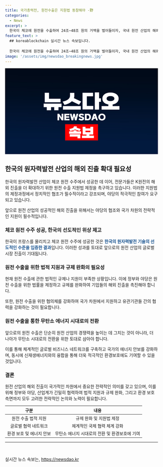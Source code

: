```yaml
---
title: 국가총력전, 원전수출은 지원법 동참해야 -野
categories:
  - News
excerpt: >
  한국이 체코에 원전을 수출하여 24조~48조 원의 거액을 벌어들이자, 국내 원전 산업의 해외 진출을 위해 원전 수출 지원법 제정이 필수적으로 요구되고 있다. 이를 통해 국가 차원의 전략 수출 산업을 강화할 수 있을 것으로 기대되며, 이를 위해서는 정치권의 협조가 중요하다는 전문가들의 의견이 나오고 있다. 정부 관계자들은 원전 수출을 통해 국가의 경제적 이익을 증대시킬 수 있다고 강조하고 있으며, 현재 원전 수출에 관한 법률이 부재하여 민간기업들의 해외 진출에 규제가 있는 것으로 지적되고 있다.
feature_text: >
  ## koreablockchain 실시간 뉴스 속보입니다.

  한국이 체코에 원전을 수출하여 24조~48조 원의 거액을 벌어들이자, 국내 원전 산업의 해외 진출을 위해 원전 수출 지원법 제정이 필수적으로 요구되고 있다. 이를 통해 국가 차원의 전략 수출 산업을 강화할 수 있을 것으로 기대되며, 이를 위해서는 정치권의 협조가 중요하다는 전문가들의 의견이 나오고 있다. 정부 관계자들은 원전 수출을 통해 국가의 경제적 이익을 증대시킬 수 있다고 강조하고 있으며, 현재 원전 수출에 관한 법률이 부재하여 민간기업들의 해외 진출에 규제가 있는 것으로 지적되고 있다.
image: '/assets/img/newsdao_breakingnews.jpg'
---
```


<p><img src="/assets/img/newsdao_breakingnews.jpg" alt="koreablockchain 속보" /></p>

<h2 data-ke-size="size26">한국의 원자력발전 산업의 해외 진출 확대 필요성</h2>

<p>한국의 원자력발전 산업이 체코 원전 수주에서 성공한 데 이어, 전문가들은 K원전의 해외 진출을 더 확대하기 위한 원전 수출 지원법 제정을 촉구하고 있습니다. 이러한 지원법의 제정과정에서 정치적인 협조가 필수적이라고 강조되며, 야당의 적극적인 참여가 요구되고 있습니다.</p>

<p data-ke-size="size16">앞으로 원전 산업의 성공적인 해외 진출을 위해서는 야당의 협조와 국가 차원의 전략적인 지원이 필수적입니다.</p>

<h3 data-ke-size="size20">체코 원전 수주 성공, 한국의 선도적인 위상 제고</h3>

<p>한국이 프랑스를 물리치고 체코 원전 수주에 성공한 것은 <b><span style="color: #1a5490;">한국의 원자력발전 기술의 선도적인 수준을 입증한 결과</span></b>입니다. 이러한 성과를 토대로 앞으로의 원전 산업의 글로벌 시장 진출이 기대됩니다.</p>

<h3 data-ke-size="size20">원전 수출을 위한 법적 지원과 규제 완화의 필요성</h3>

<p>현재 원전 수출에 관한 법적인 규제나 지원이 부족한 상황입니다. 이에 정부와 야당은 원전 수출을 위한 법률을 제정하고 규제를 완화하여 기업들의 해외 진출을 촉진해야 합니다.</p>

<p data-ke-size="size16">또한, 원전 수출을 위한 협의체를 강화하여 국가 차원에서 지원하고 유관기관들 간의 협력을 강화하는 것이 필요합니다.</p>

<h3 data-ke-size="size20">원전 수출을 통한 무탄소 에너지 시대로의 전환</h3>

<p>앞으로의 원전 수출은 단순히 원전 산업의 경쟁력을 높이는 데 그치는 것이 아니라, 더 나아가 무탄소 시대로의 전환을 위한 토대로 삼아야 합니다.</p>

<p data-ke-size="size16">이를 통해 체계적인 글로벌 비즈니스 네트워크를 구축하고 국가의 에너지 안보를 강화하며, 동시에 신재생에너지와의 융합을 통해 더욱 적극적인 환경보호에도 기여할 수 있을 것입니다.</p>

<h3 data-ke-size="size20">결론</h3>

<p>원전 산업의 해외 진출이 국가적인 차원에서 중요한 전략적인 의미를 갖고 있으며, 이를 위해 정부와 야당, 산업계가 긴밀히 협력하여 법적 지원과 규제 완화, 그리고 환경 보호 측면까지 모두 고려한 전략적인 논의와 노력이 필요합니다.</p>

<table>
<thead>
<tr>
<th style="text-align: center;">구분</th>
<th style="text-align: center;">내용</th>
</tr>
</thead>
<tbody>
<tr>
<td style="text-align: center;">원전 수출 법적 지원</td>
<td style="text-align: center;">규제 완화 및 지원법 제정</td>
</tr>
<tr>
<td style="text-align: center;">글로벌 협력 네트워크</td>
<td style="text-align: center;">체계적인 국제 협력 체계 강화</td>
</tr>
<tr>
<td style="text-align: center;">환경 보호 및 에너지 안보</td>
<td style="text-align: center;">무탄소 에너지 시대로의 전환 및 환경보호에 기여</td>
</tr>
</tbody>
</table>

<hr>

<p data-ke-size="size16">&nbsp;</p>
실시간 뉴스 속보는, <a href="https://newsdao.kr" rel="dofollow">https://newsdao.kr</a>


